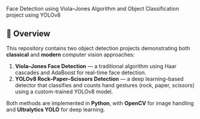 Face Detection using Viola–Jones Algorithm and Object Classification project using YOLOv8

## 📘 Overview
This repository contains two object detection projects demonstrating both **classical** and **modern** computer vision approaches:

1. **Viola–Jones Face Detection** — a traditional algorithm using Haar cascades and AdaBoost for real-time face detection.  
2. **YOLOv8 Rock–Paper–Scissors Detection** — a deep learning–based detector that classifies and counts hand gestures (rock, paper, scissors) using a custom-trained YOLOv8 model.

Both methods are implemented in **Python**, with **OpenCV** for image handling and **Ultralytics YOLO** for deep learning.
